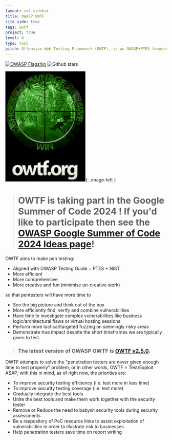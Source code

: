 ```yaml
---
layout: col-sidebar
title: OWASP OWTF
site_side: true
tags: owtf
project: true
level: 4
type: tool
pitch: Offensive Web Testing Framework (OWTF), is an OWASP+PTES focused try to unite great tools and make pen testing more efficient, written mostly in Python.
---
```

[![OWASP Flagship](https://img.shields.io/badge/owasp-flagship%20project-48A646.svg)](https://www.owasp.org/index.php/Category:OWASP_Project#tab=Project_Inventory)
![Github stars](https://img.shields.io/github/stars/owtf/owtf?label=Stars&style=social)

<style type="text/css">
.image-left {
  display: block;
  margin-left: auto;
  margin-right: auto;
  float: right;
}
</style>

![logo](/assets/images/OWTFLogo.png){: .image-left }

> # OWTF is taking part in the Google Summer of Code 2024 ! If you'd like to participate then see the [OWASP Google Summer of Code 2024 Ideas page](https://owasp.org/www-community/initiatives/gsoc/gsoc2024ideas#owasp-owtf)!

OWTF aims to make pen testing:

* Aligned with OWASP Testing Guide + PTES + NIST
* More efficient
* More comprehensive
* More creative and fun (minimise un-creative work)

so that pentesters will have more time to

* See the big picture and think out of the box
* More efficiently find, verify and combine vulnerabilities
* Have time to investigate complex vulnerabilities like business logic/architectural flaws or virtual hosting sessions
* Perform more tactical/targeted fuzzing on seemingly risky areas
* Demonstrate true impact despite the short timeframes we are typically given to test.

> ### **The latest version of OWASP OWTF is [OWTF v2.5.0](https://github.com/owtf/owtf/releases/tag/v2.5.0).**

OWTF attempts to solve the "penetration testers are never given enough time to test properly" problem, or in other words, OWTF = Test/Exploit ASAP, with this in mind, as of right now, the priorities are:

- To improve security testing efficiency (i.e. test more in less time)
- To improve security testing coverage (i.e. test more)
- Gradually integrate the best tools
- Unite the best tools and make them work together with the security tester
- Remove or Reduce the need to babysit security tools during security assessments
- Be a respository of PoC resource links to assist exploitation of vulnerabilities in order to illustrate risk to businesses.
- Help penetration testers save time on report writing
